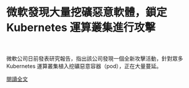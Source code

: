 # 微軟發現大量挖礦惡意軟體，鎖定 Kubernetes 運算叢集進行攻擊

<!--more-->
<!--413-->
<br><br/>
微軟公司日前發表研究報告，指出該公司發現一個全新攻擊活動，針對眾多 Kubernetes 運算叢集植入挖礦惡意容器（pod），正在大量蔓延。

[閱讀全文](https://www.twcert.org.tw/tw/cp-104-4801-d9512-1.html)


